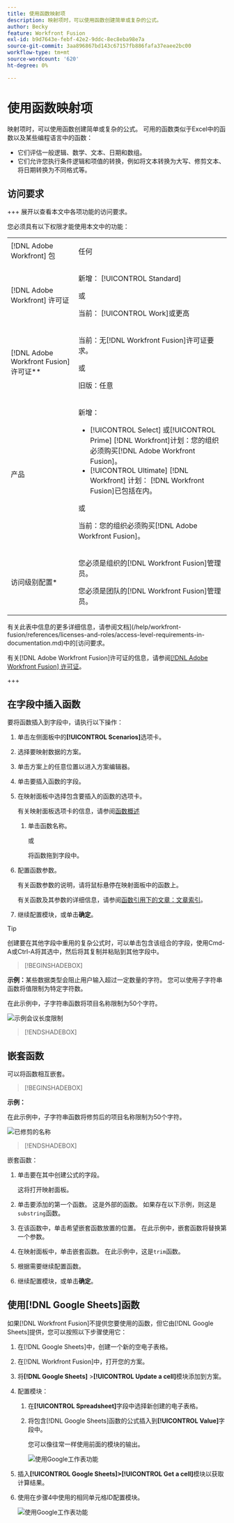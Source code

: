 ```yaml
---
title: 使用函数映射项
description: 映射项时，可以使用函数创建简单或复杂的公式。
author: Becky
feature: Workfront Fusion
exl-id: b9d7643e-febf-42e2-9ddc-8ec8eba98e7a
source-git-commit: 3aa896867bd143c67157fb886fafa37eaee2bc00
workflow-type: tm+mt
source-wordcount: '620'
ht-degree: 0%

---
```


# 使用函数映射项

映射项时，可以使用函数创建简单或复杂的公式。 可用的函数类似于Excel中的函数以及某些编程语言中的函数：

* 它们评估一般逻辑、数学、文本、日期和数组。
* 它们允许您执行条件逻辑和项值的转换，例如将文本转换为大写、修剪文本、将日期转换为不同格式等。

## 访问要求

+++ 展开以查看本文中各项功能的访问要求。

您必须具有以下权限才能使用本文中的功能：

<table style="table-layout:auto">
 <col> 
 <col> 
 <tbody> 
  <tr> 
   <td role="rowheader">[!DNL Adobe Workfront] 包</td> 
   <td> <p>任何</p> </td> 
  </tr> 
  <tr data-mc-conditions=""> 
   <td role="rowheader">[!DNL Adobe Workfront] 许可证</td> 
   <td> <p>新增： [!UICONTROL Standard]</p><p>或</p><p>当前： [!UICONTROL Work]或更高</p> </td> 
  </tr> 
  <tr> 
   <td role="rowheader">[!DNL Adobe Workfront Fusion] 许可证**</td> 
   <td>
   <p>当前：无[!DNL Workfront Fusion]许可证要求。</p>
   <p>或</p>
   <p>旧版：任意 </p>
   </td> 
  </tr> 
  <tr> 
   <td role="rowheader">产品</td> 
   <td>
   <p>新增：</p> <ul><li>[!UICONTROL Select] 或[!UICONTROL Prime] [!DNL Workfront]计划：您的组织必须购买[!DNL Adobe Workfront Fusion]。</li><li>[!UICONTROL Ultimate] [!DNL Workfront] 计划： [!DNL Workfront Fusion]已包括在内。</li></ul>
   <p>或</p>
   <p>当前：您的组织必须购买[!DNL Adobe Workfront Fusion]。</p>
   </td> 
  </tr>
  <tr data-mc-conditions=""> 
   <td role="rowheader">访问级别配置*</td> 
   <td> 
     <p>您必须是组织的[!DNL Workfront Fusion]管理员。</p>
     <p>您必须是团队的[!DNL Workfront Fusion]管理员。</p>
   </td> 
  </tr> 
   </td> 
  </tr> 
 </tbody> 
</table>

有关此表中信息的更多详细信息，请参阅文档](/help/workfront-fusion/references/licenses-and-roles/access-level-requirements-in-documentation.md)中的[访问要求。

有关[!DNL Adobe Workfront Fusion]许可证的信息，请参阅[[!DNL Adobe Workfront Fusion] 许可证](/help/workfront-fusion/set-up-and-manage-workfront-fusion/licensing-operations-overview/license-automation-vs-integration.md)。

+++

## 在字段中插入函数

要将函数插入到字段中，请执行以下操作：

1. 单击左侧面板中的&#x200B;**[!UICONTROL Scenarios]**&#x200B;选项卡。
1. 选择要映射数据的方案。
1. 单击方案上的任意位置以进入方案编辑器。
1. 单击要插入函数的字段。
1. 在映射面板中选择包含要插入的函数的选项卡。

   有关映射面板选项卡的信息，请参阅[函数概述](/help/workfront-fusion/get-started-with-fusion/understand-fusion/function-overview.md)
   1. 单击函数名称。

      或

      将函数拖到字段中。
1. 配置函数参数。

   有关函数参数的说明，请将鼠标悬停在映射面板中的函数上。

   有关函数及其参数的详细信息，请参阅[函数引用下的文章：文章索引](/help/workfront-fusion/references/mapping-panel/functions/functions-toc.md)。

1. 继续配置模块，或单击&#x200B;**确定**。

>[!TIP]
>
>创建要在其他字段中重用的复杂公式时，可以单击包含该组合的字段，使用Cmd-A或Ctrl-A将其选中，然后将其复制并粘贴到其他字段中。


>[!BEGINSHADEBOX]

**示例：**&#x200B;某些数据类型会阻止用户输入超过一定数量的字符。 您可以使用子字符串函数将值限制为特定字符数。

在此示例中，子字符串函数将项目名称限制为50个字符。

![示例会议长度限制](assets/example-meet-length-restriction-350x184.png)

>[!ENDSHADEBOX]

## 嵌套函数

可以将函数相互嵌套。

>[!BEGINSHADEBOX]

**示例：**

在此示例中，子字符串函数将修剪后的项目名称限制为50个字符。

![已修剪的名称](assets/trimmed-name-under-50.png)

>[!ENDSHADEBOX]

嵌套函数：

1. 单击要在其中创建公式的字段。

   这将打开映射面板。

1. 单击要添加的第一个函数。 这是外部的函数。 如果存在以下示例，则这是`substring`函数。
1. 在该函数中，单击希望嵌套函数放置的位置。 在此示例中，嵌套函数将替换第一个参数。
1. 在映射面板中，单击嵌套函数。 在此示例中，这是`trim`函数。
1. 根据需要继续配置函数。
1. 继续配置模块，或单击&#x200B;**确定**。

## 使用[!DNL Google Sheets]函数

如果[!DNL Workfront Fusion]不提供您要使用的函数，但它由[!DNL Google Sheets]提供，您可以按照以下步骤使用它：

1. 在[!DNL Google Sheets]中，创建一个新的空电子表格。
1. 在[!DNL Workfront Fusion]中，打开您的方案。
1. 将&#x200B;**[!DNL Google Sheets]** >**[!UICONTROL Update a cell]**&#x200B;模块添加到方案。

1. 配置模块：

   1. 在&#x200B;**[!UICONTROL Spreadsheet]**&#x200B;字段中选择新创建的电子表格。
   1. 将包含[!DNL Google Sheets]函数的公式插入到&#x200B;**[!UICONTROL Value]**&#x200B;字段中。

      您可以像往常一样使用前面的模块的输出。

      ![使用Google工作表功能](assets/exploit-google-sheet-functions-350x218.png)

1. 插入&#x200B;**[!UICONTROL Google Sheets]>[!UICONTROL Get a cell]**&#x200B;模块以获取计算结果。
1. 使用在步骤4中使用的相同单元格ID配置模块。

   ![使用Google工作表功能](assets/exploit-google-sheet-functions-2-350x187.png)
